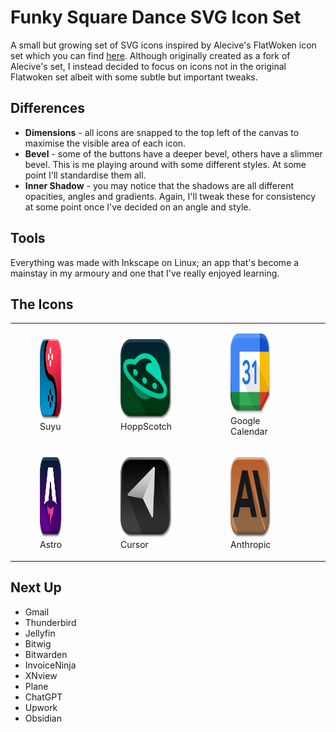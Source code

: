 # Funky Square Dance SVG Icon Set

A small but growing set of SVG icons inspired by Alecive's FlatWoken icon set which you can find [here](https://github.com/alecive/FlatWoken). Although originally created as a fork of Alecive's set, I instead decided to focus on icons not in the original Flatwoken set albeit with some subtle but important tweaks.

## Differences

- **Dimensions** - all icons are snapped to the top left of the canvas to maximise the visible area of each icon.
- **Bevel** - some of the buttons have a deeper bevel, others have a slimmer bevel. This is me playing around with some different styles. At some point I'll standardise them all.
- **Inner Shadow** - you may notice that the shadows are all different opacities, angles and gradients. Again, I'll tweak these for consistency at some point once I've decided on an angle and style.

## Tools

Everything was made with Inkscape on Linux; an app that's become a mainstay in my armoury and one that I've really enjoyed learning.

## The Icons

|   |   |    |   |
|---|---|----|---|
|<figure><img src="scalable/apps/suyu.svg" width="128" height="128" /><figcaption>Suyu</figcaption></figure>|<figure><img src="scalable/apps/hoppscotch.svg" width="128" height="128" /><figcaption>HoppScotch</figcaption></figure>|<figure><img src="scalable/apps/google-calendar.svg" width="128" height="128" /><figcaption>Google Calendar</figcaption></figure>|<figure><img src="scalable/apps/followis.svg" width="128" height="128" /><figcaption>FollowIs</figcaption></figure>|
|<figure><img src="scalable/apps/astro.svg" width="128" height="128" /><figcaption>Astro</figcaption></figure>|<figure><img src="scalable/apps/cursor.svg" width="128" height="128" /><figcaption>Cursor</figcaption></figure>|<figure><img src="scalable/apps/claude-anthropic.svg" width="128" height="128" /><figcaption>Anthropic</figcaption></figure>|<figure><img src="scalable/apps/bluesky.svg" width="128" height="128" /><figcaption>BlueSky</figcaption></figure>

## Next Up

- Gmail
- Thunderbird
- Jellyfin
- Bitwig
- Bitwarden
- InvoiceNinja
- XNview
- Plane
- ChatGPT
- Upwork
- Obsidian